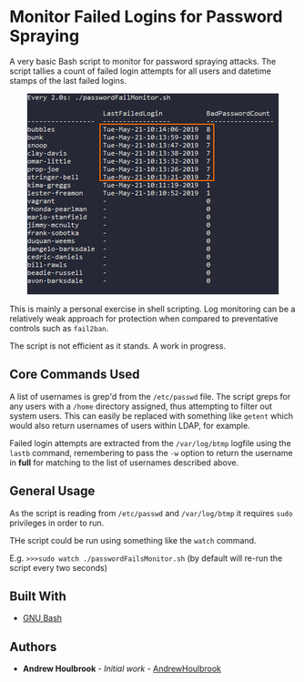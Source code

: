 # Monitor Failed Logins for Password Spraying

A very basic Bash script to monitor for password spraying attacks. The script tallies a count of failed login attempts for all users and datetime stamps of the last failed logins.

<p align="center">
  <img src="/doc/spray.png">
</p>

This is mainly a personal exercise in shell scripting. Log monitoring can be a relatively weak approach for protection when compared to preventative controls such as ```fail2ban```.

The script is not efficient as it stands. A work in progress. 

## Core Commands Used

A list of usernames is grep'd from the ```/etc/passwd``` file. The script greps for any users with a ```/home``` directory assigned, thus attempting to filter out system users. This can easily be replaced with something like ```getent``` which would also return usernames of users within LDAP, for example.  

Failed login attempts are extracted from the ```/var/log/btmp``` logfile using the ```lastb``` command, remembering to pass the ```-w``` option to return the username in **full** for matching to the list of usernames described above. 

## General Usage

As the script is reading from ```/etc/passwd``` and ```/var/log/btmp``` it requires ```sudo``` privileges in order to run.

THe script could be run using something like the ```watch``` command. 

E.g. ```>>>sudo watch ./passwordFailsMonitor.sh``` (by default will re-run the script every two seconds) 

## Built With

* [GNU Bash](http://www.gnu.org/software/bash/)

## Authors

* **Andrew Houlbrook** - *Initial work* - [AndrewHoulbrook](https://github.com/andrewhoulbrook)